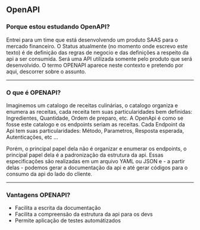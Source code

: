 ## OpenAPI

### Porque estou estudando OpenAPI?

Entrei para um time que está desenvolvendo um produto SAAS para o mercado financeiro. O Status atualmente (no momento onde escrevo este texto) é de definição das regras de negocio e das definições a respeito da api a ser consumida.
Será uma API utilizada somente pelo produto que será desenvolvido. O termo OPENAPI aparece neste contexto e pretendo por aqui, descorrer sobre o assunto. 

---
### O que é OPENAPI?

Imaginemos um catalogo de receitas culinárias, o catalogo organiza e enumera as receitas, cada receita tem suas particularidades bem definidas: Ingredientes, Quantidade, Ordem de preparo, etc. 
A OpenApi é como se fosse este catalogo e os endpoints seriam as receitas. Cada Endpoint da Api tem suas particularidades: Método, Parametros, Resposta esperada, Autenticações, etc ...

Porém, o principal papel dela não é organizar e enumerar os endpoints, o principal papel dela é a padronização da estrutura da api. 
Essas especificações são realizadas em um arquivo YAML ou JSON e - a partir delas - podemos gerar a documentação da api e até gerar códigos para o consumo da api do lado do cliente. 

---
### Vantagens OPENAPI?

- Facilita a escrita da documentação
- Facilita a compreensão da estrutura da api para os devs
- Permite aplicação de testes automátizados



